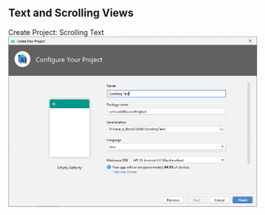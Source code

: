 ## Text and Scrolling Views
  Create Project: Scrolling Text
<img src="Screenshot_Of_Task/Task1_ProjectCreated.PNG" width="500">

